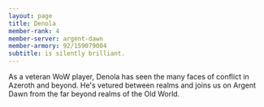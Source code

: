 ```yaml
---
layout: page
title: Denola
member-rank: 4
member-server: argent-dawn
member-armory: 92/159079004
subtitle: is silently brilliant.
---
```


As a veteran WoW player, Denola has seen the many faces of conflict in Azeroth and beyond.  He's vetured between realms and joins us on Argent Dawn from the far beyond realms of the Old World.
